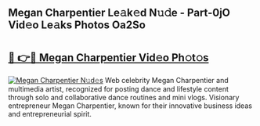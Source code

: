 ## Megan Charpentier Le𝚊k𝚎d N𝚞𝚍e - Part-0jO Vid𝚎o Le𝚊ks Photos Oa2So

# <h2><a href="http://fbc7e9.evod.top/?m=Megan+Charpentier">🔗 👉🔴 Megan Charpentier Vid𝚎o Ph𝚘t𝚘s</a></h2>

[![Megan Charpentier N𝚞d𝚎s](https://i.imgur.com/8V9OHl7.gif)](http://fbc7e9.evod.top/?m=Megan+Charpentier)
Web celebrity Megan Charpentier and multimedia artist, recognized for posting dance and lifestyle content through solo and collaborative dance routines and mini vlogs. Visionary entrepreneur Megan Charpentier, known for their innovative business ideas and entrepreneurial spirit. 
